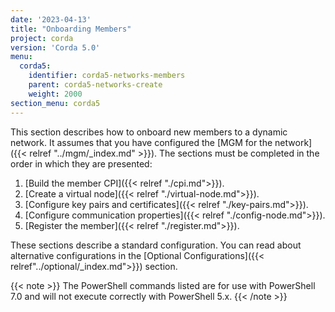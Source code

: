 ```yaml
---
date: '2023-04-13'
title: "Onboarding Members"
project: corda
version: 'Corda 5.0'
menu:
  corda5:
    identifier: corda5-networks-members
    parent: corda5-networks-create
    weight: 2000
section_menu: corda5
---
```

This section describes how to onboard new members to a dynamic network. It assumes that you have configured the [MGM for the network]({{< relref "../mgm/_index.md" >}}). The sections must be completed in the order in which they are presented:

1. [Build the member CPI]({{< relref "./cpi.md">}}).
2. [Create a virtual node]({{< relref "./virtual-node.md">}}).
3. [Configure key pairs and certificates]({{< relref "./key-pairs.md">}}).
5. [Configure communication properties]({{< relref "./config-node.md">}}).
4. [Register the member]({{< relref "./register.md">}}).

These sections describe a standard configuration. You can read about alternative configurations in the [Optional Configurations]({{< relref"../optional/_index.md">}}) section. 

{{< note >}}
The PowerShell commands listed are for use with PowerShell 7.0 and will not execute correctly with PowerShell 5.x.
{{< /note >}}